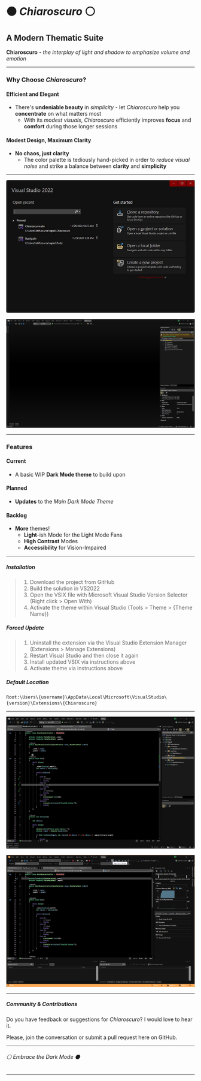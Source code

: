 ﻿# ⚫ *Chiaroscuro* ⚪

## A Modern Thematic Suite

**Chiaroscuro** - *the interplay of light and shadow to emphasize volume and emotion*

---

### Why Choose *Chiaroscuro*?

#### Efficient and Elegant

- There's **undeniable beauty** in *simplicity* - let *Chiaroscuro* help you **concentrate** on what matters most
  - With its *modest visuals*, *Chiaroscuro* efficiently improves **focus** and **comfort** during those longer sessions

#### Modest Design, Maximum Clarity

- **No chaos, just clarity**
  - The color palette is tediously hand-picked in order to *reduce visual noise* and strike a balance between **clarity** and **simplicity**

---

![Start Menu Preview](./ChiaroscuroPreview00.jpg)

![Developer Window Preview](./ChiaroscuroPreview01.jpg)

---

### Features

#### Current

- A basic WIP **Dark Mode theme** to build upon

#### Planned

- **Updates** to the *Main Dark Mode Theme*

#### Backlog

- **More** themes!
  - **Light**-ish Mode for the Light Mode Fans
  - **High Contrast** Modes
  - **Accessibility** for Vision-Impaired

---

##### Installation

> 1. Download the project from GitHub
> 2. Build the solution in VS2022
> 3. Open the VSIX file with Microsoft Visual Studio Version Selector (Right click > Open With)
> 4. Activate the theme within Visual Studio (Tools > Theme > {Theme Name})

##### Forced Update

> 1. Uninstall the extension via the Visual Studio Extension Manager (Extensions > Manage Extensions)
> 2. Restart Visual Studio and then close it again
> 3. Install updated VSIX via instructions above
> 4. Activate theme via instructions above

##### Default Location

```
Root:\Users\{username}\AppData\Local\Microsoft\VisualStudio\{version}\Extensions\{Chiaroscuro}
```

---

![Syntax Preview](./ChiaroscuroPreview02.jpg)

![Debug Mode Preview](./ChiaroscuroPreview03.jpg)

---

##### Community & Contributions

Do you have feedback or suggestions for *Chiaroscuro*? I would love to hear it.

Please, join the conversation or submit a pull request here on GitHub.

---

###### ⚪ *Embrace the Dark Mode* ⚫

---